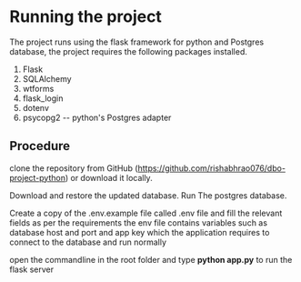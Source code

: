# Running the project

The project runs using the flask framework for python and Postgres database, the project requires the following packages installed.

 1. Flask
 2. SQLAlchemy
 3. wtforms
 4. flask_login
 5. dotenv
 6. psycopg2 -- python's Postgres adapter

## Procedure

clone the repository from GitHub (https://github.com/rishabhrao076/dbo-project-python) or download it locally.

Download and restore the updated database. Run The postgres database.

Create a copy of the .env.example file called .env file and fill the relevant fields as per the requirements
the env file contains variables such as database host and port and app key which the application requires to connect to the database and run normally

open the commandline in the root folder and type **python app.py** to run the flask server